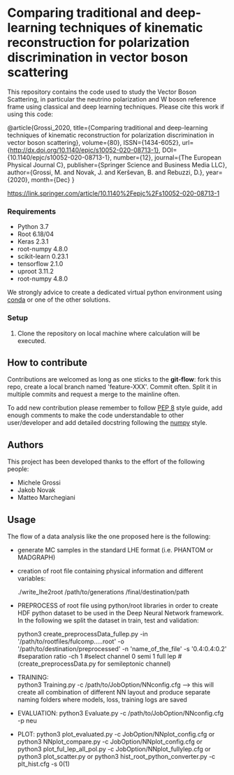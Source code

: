 #  Comparing traditional and deep-learning techniques of kinematic reconstruction for polarization discrimination in vector boson scattering

This repository contains the code used to study the Vector Boson Scattering, in particular the neutrino polarization and W boson reference frame using classical and deep learning techniques. Please cite this work if using this code: 

@article{Grossi_2020,
   title={Comparing traditional and deep-learning techniques of kinematic reconstruction for polarization discrimination in vector boson scattering},
   volume={80},
   ISSN={1434-6052},
   url={http://dx.doi.org/10.1140/epjc/s10052-020-08713-1},
   DOI={10.1140/epjc/s10052-020-08713-1},
   number={12},
   journal={The European Physical Journal C},
   publisher={Springer Science and Business Media LLC},
   author={Grossi, M. and Novak, J. and Kerševan, B. and Rebuzzi, D.},
   year={2020},
   month={Dec}
}

https://link.springer.com/article/10.1140%2Fepjc%2Fs10052-020-08713-1

### Requirements

- Python                3.7
- Root                  6.18/04
- Keras                 2.3.1
- root-numpy            4.8.0
- scikit-learn          0.23.1
- tensorflow            2.1.0
- uproot                3.11.2
- root-numpy            4.8.0

We strongly advice to create a dedicated virtual python environment using 
[conda](https://docs.conda.io/projects/conda/en/latest/index.html) or 
one of the other solutions.

### Setup
1. Clone the repository on local machine where calculation will be executed.


## How to contribute

Contributions are welcomed as long as one sticks to the **git-flow**: fork 
this repo, create a local branch named 'feature-XXX'. Commit often. Split 
it in multiple commits and request a merge to the mainline often. 

To add new contribution please remember to follow 
[PEP 8](https://www.python.org/dev/peps/pep-0008/)
style guide, add enough comments to make the code understandable to other
user/developer and add detailed docstring following the [numpy](https://numpydoc.readthedocs.io/en/latest/format.html)
style.

## Authors

This project has been developed thanks to the effort of the following people:

- Michele Grossi
- Jakob Novak
- Matteo Marchegiani


## Usage
The flow of a data analysis like the one proposed here is the following:
- generate MC samples in the standard LHE format (i.e. PHANTOM or MADGRAPH)
- creation of root file containing physical information and different variables:

  ./write_lhe2root /path/to/generations /final/destination/path
  
- PREPROCESS of root file using python/root libraries in order to create HDF python dataset to be used in the Deep Neural Network framework. In the following we split the dataset in train, test and validation:

  python3 create_preprocessData_fullep.py -in '/path/to/rootfiles/fulcomp…..root' 
          -o '/path/to/destination/preprocessed'
          -n 'name_of_the_file'
          -s  '0.4:0.4:0.2' #separation ratio
          -ch 1 #select channel 0 semi 1 full lep
          #(create_preprocessData.py for semileptonic channel)
          
- TRAINING:  
  python3 Training.py -c /path/to/JobOption/NNconfig.cfg
  --> this will create all combination of different NN layout and produce separate naming folders where models, loss, training logs are saved

- EVALUATION: 
  python3 Evaluate.py -c /path/to/JobOption/NNconfig.cfg -p neu
  
- PLOT:
  python3  plot_evaluated.py -c JobOption/NNplot_config.cfg
    or
  python3 NNplot_compare.py -c JobOption/NNplot_config.cfg
    or
  python3 plot_ful_lep_all_pol.py -c JobOption/NNplot_fullylep.cfg
    or
  python3 plot_scatter.py
    or
  python3 hist_root_python_converter.py -c plt_hist.cfg -s 0(1)

